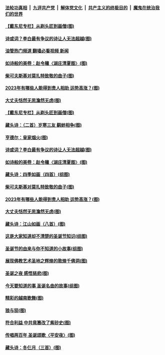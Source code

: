 ####  [法轮功真相](../../../../basic/blob/master/README.md?t=12281212) &nbsp;|&nbsp; [九评共产党](../../../../9ping.md/blob/master/README.md?t=12281212) &nbsp;|&nbsp; [解体党文化](../../../../jtdwh.md/blob/master/README.md?t=12281212)  &nbsp;|&nbsp; [共产主义的终极目的](../../../../gczydzjmd.md/blob/master/README.md?t=12281212) &nbsp;|&nbsp; [魔鬼在统治我们的世界](../../../../mgztzwmdsj.md/blob/master/README.md?t=12281212) 

#### [【戴东尼专栏】从剃头匠到画僧(图)](../pages/p7/1022138.md?t=12281212) 

#### [诗或词？李白最有争议的诗让人无法超越(图)](../pages/p7/1001647.md?t=12281212) 

#### [油管热门频道 翻墙必看视频 新闻](http://129.146.143.75:81/youtube.html?12281212)

#### [如诗般的美卷：赵令穰〈湖庄清夏图〉(图)](../pages/p7/1024277.md?t=12281212) 

#### [柴可夫斯基对莫扎特致敬的曲子(图)](../pages/p7/1019006.md?t=12281212) 

#### [2023年有哪些人能得到贵人相助 运势高涨？(图)](../pages/p7/1023525.md?t=12281212) 

#### [大丈夫恬然无思澹然无虑(图)](../pages/p7/1024669.md?t=12281212) 

#### [【戴东尼专栏】从剃头匠到画僧(图)](../pages/p7/1022138.md?t=12281212) 

#### [藏头诗：（二首）岁寒三友 鹬蚌相争(图)](../pages/p7/1024964.md?t=12281212) 

#### [亨德尔：皇家烟火(图)](../pages/p7/1023577.md?t=12281212) 

#### [诗或词？李白最有争议的诗让人无法超越(图)](../pages/p7/1001647.md?t=12281212) 

#### [如诗般的美卷：赵令穰〈湖庄清夏图〉(图)](../pages/p7/1024277.md?t=12281212) 

#### [藏头诗：四季如画（四首）(组图)](../pages/p7/1024911.md?t=12281212) 

#### [柴可夫斯基对莫扎特致敬的曲子(图)](../pages/p7/1019006.md?t=12281212) 

#### [2023年有哪些人能得到贵人相助 运势高涨？(图)](../pages/p7/1023525.md?t=12281212) 

#### [大丈夫恬然无思澹然无虑(图)](../pages/p7/1024669.md?t=12281212) 

#### [藏头诗：江山如画（八首）(图)](../pages/p7/1024836.md?t=12281212) 

#### [这是大家知道却不清楚的圣诞节知识(组图)](../pages/p7/1024900.md?t=12281212) 

#### [圣诞节的由来与你不知道的小故事(组图)](../pages/p7/1024871.md?t=12281212) 

#### [展现佛教艺术圣地之辉煌的敦煌千佛洞(图)](../pages/p7/1022900.md?t=12281212) 

#### [圣诞之夜 感悟慈悲(图)](../pages/p7/1024815.md?t=12281212) 

#### [今天要知道的事 圣诞名曲的故事(组图)](../pages/p7/1024834.md?t=12281212) 

#### [精彩的越南歌舞(图)](../pages/p7/1024451.md?t=12281212) 

#### [狼与狈(图)](../pages/p7/1024838.md?t=12281212) 

#### [符合利益 中共竟篡改了紫砂史(图)](../pages/p7/1024233.md?t=12281212) 

#### [传唱两百年 圣诞颂歌〈平安夜〉(图)](../pages/p7/1016475.md?t=12281212) 

#### [藏头诗：冬仨月（三首）(图)](../pages/p7/1024653.md?t=12281212) 

<img src='http://gfw-breaker.win/goodnews/indexes/p7.md' width='0px' height='0px'/>
